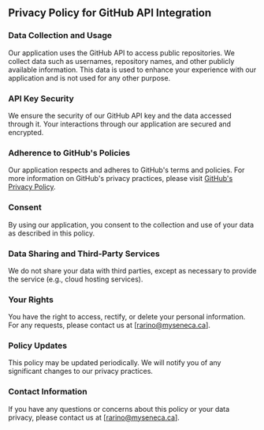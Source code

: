 ## Privacy Policy for GitHub API Integration

### Data Collection and Usage
Our application uses the GitHub API to access public repositories. We collect data such as usernames, repository names, and other publicly available information. This data is used to enhance your experience with our application and is not used for any other purpose.

### API Key Security
We ensure the security of our GitHub API key and the data accessed through it. Your interactions through our application are secured and encrypted.

### Adherence to GitHub's Policies
Our application respects and adheres to GitHub's terms and policies. For more information on GitHub's privacy practices, please visit [GitHub's Privacy Policy](https://github.com/privacy).

### Consent
By using our application, you consent to the collection and use of your data as described in this policy.

### Data Sharing and Third-Party Services
We do not share your data with third parties, except as necessary to provide the service (e.g., cloud hosting services).

### Your Rights
You have the right to access, rectify, or delete your personal information. For any requests, please contact us at [rarino@myseneca.ca].

### Policy Updates
This policy may be updated periodically. We will notify you of any significant changes to our privacy practices.

### Contact Information
If you have any questions or concerns about this policy or your data privacy, please contact us at [rarino@myseneca.ca].
